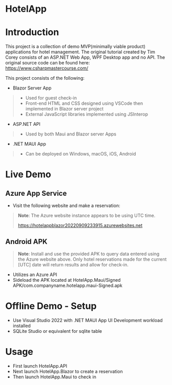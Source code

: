 # HotelApp

# Introduction
This project is a collection of demo MVP(minimally viable product) applications for hotel management.
The original tutorial created by Tim Corey consists of an ASP.NET Web App, WPF Desktop app and no API. 
The original source code can be found here: https://www.csharpmastercourse.com/

This project consists of the following:
* Blazor Server App
> * Used for guest check-in
> * Front-end HTML and CSS designed using VSCode then implemented in Blazor server project
> * External JavaScript libraries implemented using JSInterop
* ASP.NET API 
> * Used by both Maui and Blazor server Apps
* .NET MAUI App
> * Can be deployed on Windows, macOS, iOS, Android


# Live Demo
## Azure App Service
* Visit the following website and make a reservation:
>**Note**: The Azure website instance appears to be using UTC time.
>
> https://hotelappblazor20220909233915.azurewebsites.net

## Android APK
>**Note**: Install and use the provided APK to query data entered using the Azure website above.
Only hotel reservations made for the current [UTC] date will return results and allow for check-in.
* Utilizes an Azure API
* Sideload the APK located at HotelApp.Maui/Signed APK/com.companyname.hotelapp.maui-Signed.apk



# Offline Demo - Setup
* Use Visual Studio 2022 with .NET MAUI App UI Development workload installed
* SQLite Studio or equivalent for sqlite table

# Usage
* First launch HotelApp.API 
* Next launch HotelApp.Blazor to create a reservation
* Then launch HotelApp.Maui to check in


